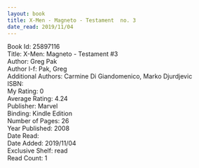 ```yaml
---
layout: book
title: X-Men - Magneto - Testament  no. 3
date_read: 2019/11/04
---
```


Book Id: 25897116<br />
Title: X-Men: Magneto - Testament #3<br />
Author: Greg Pak<br />
Author l-f: Pak, Greg<br />
Additional Authors: Carmine Di Giandomenico, Marko Djurdjevic<br />
ISBN: <br />
My Rating: 0<br />
Average Rating: 4.24<br />
Publisher: Marvel<br />
Binding: Kindle Edition<br />
Number of Pages: 26<br />
Year Published: 2008<br />
Date Read: <br />
Date Added: 2019/11/04<br />
Exclusive Shelf: read<br />
Read Count: 1<br />


